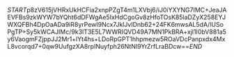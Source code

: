 $START$p8zV615jVHRxUkHCFia2xnpPZgT4m1LXVbj6/iJ0iYXYNG7IMC+JeaJAEVFBs9zkWYW7bYQht6dDFWgAe5IxHdCgoGv8zHfoTOsK85laDZyX258EYJWXQFBh4DpOaADa9iR8yrPewI9Ncx7JklJvIDnb62+24FK6mwsAL5dA/lUSoPgTP+Sy5kWCAJIMc/9k3lT3E5L7WWRIQVD49A7MN1PkBRA+xjl1I0bV881a5y6VaogmFZjppJJ2Mr1+lYt4hs+LDoRpGPT1hhpmezw5ROaVDcPanpxdx4MxL8vcorqd7+0qw9UufgzXA8rpINuyfph26NtNI9YrZrfLraBDcw==$END$